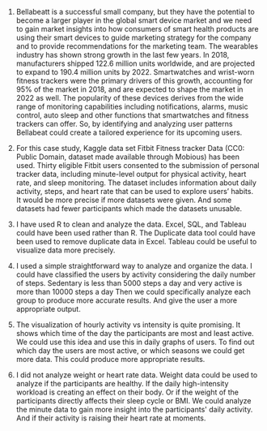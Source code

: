 1.	Bellabeatt is a successful small company, but they have the potential to become a larger player in the global smart device market and we need to gain market insights into how consumers of smart health products are using their smart devices to guide marketing strategy for the company and to provide recommendations for the marketing team. The wearables industry has shown strong growth in the last few years. In 2018, manufacturers shipped 122.6 million units worldwide, and are projected to expand to 190.4 million units by 2022. Smartwatches and wrist-worn fitness trackers were the primary drivers of this growth, accounting for 95% of the market in 2018, and are expected to shape the market in 2022 as well. The popularity of these devices derives from the wide range of monitoring capabilities including notifications, alarms, music control, auto sleep and other functions that smartwatches and fitness trackers can offer. So, by identifying and analyzing user patterns Bellabeat could create a tailored experience for its upcoming users. 
2.	For this case study, Kaggle data set Fitbit Fitness tracker Data (CC0: Public Domain, dataset made available through Mobious) has been used. 
Thirty eligible Fitbit users consented to the submission of personal tracker data, including minute-level output for physical activity, heart rate, and sleep monitoring. The dataset includes information about daily activity, steps, and heart rate that can be used to explore users’ habits. 
It would be more precise if more datasets were given. And some datasets had fewer participants which made the datasets unusable.

3.	I have used R to clean and analyze the data. Excel, SQL, and Tableau could have been used rather than R. The Duplicate data tool could have been used to remove duplicate data in Excel. Tableau could be useful to visualize data more precisely.
4.	I used a simple straightforward way to analyze and organize the data. I could have classified the users by activity considering the daily number of steps. Sedentary is less than 5000 steps a day and very active is more than 10000 steps a day Then we could specifically analyze each group to produce more accurate results. And give the user a more appropriate output.

5.	The visualization of hourly activity vs intensity is quite promising. It shows which time of the day the participants are most and least active. We could use this idea and use this in daily graphs of users. To find out which day the users are most active, or which seasons we could get more data. This could produce more appropriate results.
6.	I did not analyze weight or heart rate data. Weight data could be used to analyze if the participants are healthy. If the daily high-intensity workload is creating an effect on their body. Or if the weight of the participants directly affects their sleep cycle or BMI.
We could analyze the minute data to gain more insight into the participants' daily activity. And if their activity is raising their heart rate at moments. 

